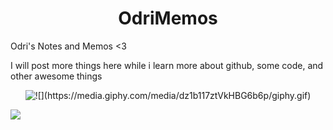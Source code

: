 
<h1 align="center"> OdriMemos </h1>
Odri's Notes and Memos &lt;3

I will post more things here while i learn more about github, some code, and other awesome things

<p align="center">
  <img src="giphy.com" alt="![](https://media.giphy.com/media/dz1b117ztVkHBG6b6p/giphy.gif)" />
</p>

![](https://media.giphy.com/media/dz1b117ztVkHBG6b6p/giphy.gif)

